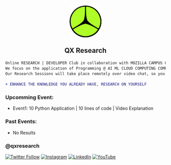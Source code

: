 <p align="center">
 <img width="100px" src="https://github.com/xiaowuc2/xiaowuc2/blob/master/source/r2.png" align="center" alt="GitHub Readme Stats" />
 
 <h2 align="center">QX Research</h2>
 
 ```diff
Online RESEARCH | DEVELOPER Club in collaboration with MOZILLA CAMPUS CLUB.
We focus on the application of Programming @ AI ML CLOUD COMPUTING COMPUTER VISION IOT etc.
Our Research Sessions will take place remotely over video chat, so you can be anywhere in the world.

+ ENHANCE THE KNOWLEDGE YOU ALREADY HAVE, RESEARCH ON YOURSELF
```

### Upcomming Event: 

* Event1: 10 Python Application | 10 lines of code | Video Explanation

### Past Events:

* No Results

### @qxresearch

  [![Twitter Follow](https://img.shields.io/twitter/follow/qxresearch.svg?style=social&label=Follow)](https://twitter.com/qxresearch)
  [![Instagram](https://img.shields.io/static/v1.svg?label=follow&message=@qxresearch&color=grey&logo=instagram&style=flat&logoColor=white&colorA=critical)](https://www.instagram.com/qxresearch) 
  [![LinkedIn](https://img.shields.io/static/v1.svg?label=Join&message=@qxresearch&color=success&logo=linkedin&style=flat&logoColor=white&colorA=blue)](https://www.linkedin.com/company/68716543)
  [![YouTube](https://img.shields.io/static/v1.svg?label=Subscribe&message=@qxresearch&color=grey&logo=youtube&style=flat&logoColor=white&colorA=critical)](https://www.youtube.com/channel/UCX7oe66V8zyFpAJyMfPL9VA)

